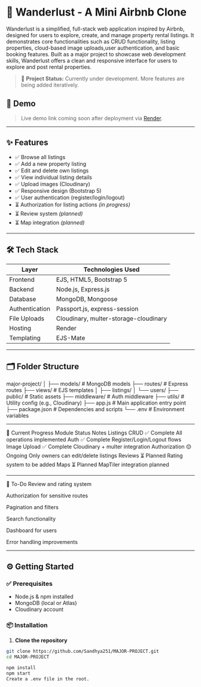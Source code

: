 # 🏡 Wanderlust - A Mini Airbnb Clone
Wanderlust is a simplified, full-stack web application inspired by Airbnb, designed for users to explore, create, and manage property rental listings. It demonstrates core functionalities such as CRUD functionality, listing properties, cloud-based image uploads,user authentication, and basic booking features. Built as a major project to showcase web development skills, Wanderlust offers a clean and responsive interface for users to explore and post rental properties.

> 🚧 **Project Status:** Currently under development. More features are being added iteratively.

## 📸 Demo

> Live demo link coming soon after deployment via [Render](https://render.com).

---

## ✨ Features

- ✅ Browse all listings
- ✅ Add a new property listing
- ✅ Edit and delete own listings
- ✅ View individual listing details
- ✅ Upload images (Cloudinary)
- ✅ Responsive design (Bootstrap 5)
- ✅ User authentication (register/login/logout)
- ⏳ Authorization for listing actions *(in progress)*
- ⏳ Review system *(planned)*
- ⏳ Map integration *(planned)*

--------------------------------

## 🛠️ Tech Stack

| Layer         | Technologies Used                              |
|---------------|-------------------------------------------------|
| Frontend      | EJS, HTML5, Bootstrap 5                         |
| Backend       | Node.js, Express.js                            |
| Database      | MongoDB, Mongoose                              |
| Authentication| Passport.js, express-session                   |
| File Uploads  | Cloudinary, multer-storage-cloudinary          |
| Hosting       | Render                                          |
| Templating    | EJS-Mate                                       |

---------------------------------

## 🗂️ Folder Structure
major-project/
│
├── models/ # MongoDB models
├── routes/ # Express routes
├── views/ # EJS templates
│ ├── listings/
│ └── users/
├── public/ # Static assets
├── middleware/ # Auth middleware
├── utils/ # Utility config (e.g., Cloudinary)
├── app.js # Main application entry point
├── package.json # Dependencies and scripts
└── .env # Environment variables

---------------------------------

🧩 Current Progress
Module	Status	Notes
Listings CRUD	✅ Complete	All operations implemented
Auth	✅ Complete	Register/Login/Logout flows
Image Upload	✅ Complete	Cloudinary + multer integration
Authorization	🟡 Ongoing	Only owners can edit/delete listings
Reviews	⏳ Planned	Rating system to be added
Maps	⏳ Planned	MapTiler integration planned

---------------------------------

📌 To-Do
 Review and rating system

 Authorization for sensitive routes

 Pagination and filters

 Search functionality

 Dashboard for users

 Error handling improvements

---------------------------------

## ⚙️ Getting Started

### ✅ Prerequisites

- Node.js & npm installed
- MongoDB (local or Atlas)
- Cloudinary account

### 📦 Installation

1. **Clone the repository**

```bash
git clone https://github.com/Sandhya251/MAJOR-PROJECT.git
cd MAJOR-PROJECT

npm install
npm start
Create a .env file in the root.




